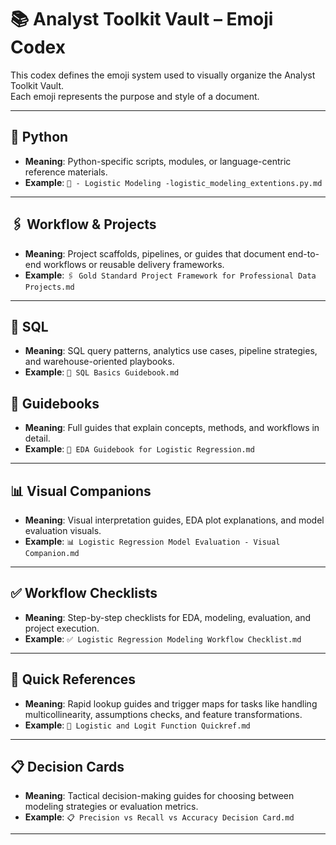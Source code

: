 
# 📚 Analyst Toolkit Vault – Emoji Codex

This codex defines the emoji system used to visually organize the Analyst Toolkit Vault.  
Each emoji represents the purpose and style of a document.

---


## 🐍 Python
- **Meaning**: Python-specific scripts, modules, or language-centric reference materials.
- **Example**: `🐍 - Logistic Modeling -logistic_modeling_extentions.py.md`

---

## 🖇️ Workflow & Projects
- **Meaning**: Project scaffolds, pipelines, or guides that document end-to-end workflows or reusable delivery frameworks.
- **Example**: `🖇️ Gold Standard Project Framework for Professional Data Projects.md`

---

## 🚛 SQL
- **Meaning**: SQL query patterns, analytics use cases, pipeline strategies, and warehouse-oriented playbooks.
- **Example**: `🚛 SQL Basics Guidebook.md`


## 📘 Guidebooks
- **Meaning**: Full guides that explain concepts, methods, and workflows in detail.
- **Example**: `📘 EDA Guidebook for Logistic Regression.md`

---

## 📊 Visual Companions
- **Meaning**: Visual interpretation guides, EDA plot explanations, and model evaluation visuals.
- **Example**: `📊 Logistic Regression Model Evaluation - Visual Companion.md`

---

## ✅ Workflow Checklists
- **Meaning**: Step-by-step checklists for EDA, modeling, evaluation, and project execution.
- **Example**: `✅ Logistic Regression Modeling Workflow Checklist.md`

---

## 🧭 Quick References
- **Meaning**: Rapid lookup guides and trigger maps for tasks like handling multicollinearity, assumptions checks, and feature transformations.
- **Example**: `🧭 Logistic and Logit Function Quickref.md`

---

## 📋 Decision Cards
- **Meaning**: Tactical decision-making guides for choosing between modeling strategies or evaluation metrics.
- **Example**: `📋 Precision vs Recall vs Accuracy Decision Card.md`

---

